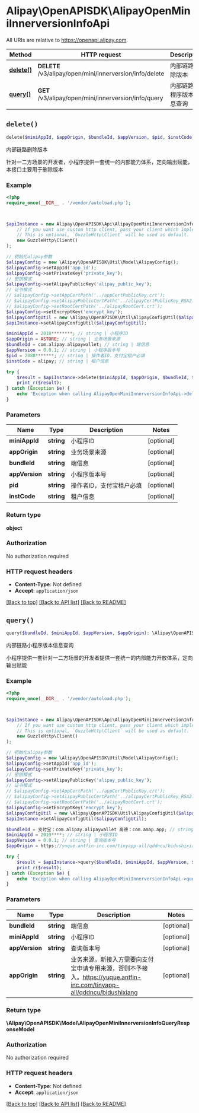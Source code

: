 # Alipay\OpenAPISDK\AlipayOpenMiniInnerversionInfoApi

All URIs are relative to https://openapi.alipay.com.

Method | HTTP request | Description
------------- | ------------- | -------------
[**delete()**](AlipayOpenMiniInnerversionInfoApi.md#delete) | **DELETE** /v3/alipay/open/mini/innerversion/info/delete | 内部链路删除版本
[**query()**](AlipayOpenMiniInnerversionInfoApi.md#query) | **GET** /v3/alipay/open/mini/innerversion/info/query | 内部链路小程序版本信息查询


## `delete()`

```php
delete($miniAppId, $appOrigin, $bundleId, $appVersion, $pid, $instCode): object
```

内部链路删除版本

针对一二方场景的开发者，小程序提供一套统一的内部能力体系，定向输出赋能，本接口主要用于删除版本

### Example

```php
<?php
require_once(__DIR__ . '/vendor/autoload.php');



$apiInstance = new Alipay\OpenAPISDK\Api\AlipayOpenMiniInnerversionInfoApi(
    // If you want use custom http client, pass your client which implements `GuzzleHttp\ClientInterface`.
    // This is optional, `GuzzleHttp\Client` will be used as default.
    new GuzzleHttp\Client()
);

// 初始化alipay参数
$alipayConfig = new \Alipay\OpenAPISDK\Util\Model\AlipayConfig();
$alipayConfig->setAppId('app_id');
$alipayConfig->setPrivateKey('private_key');
// 密钥模式
$alipayConfig->setAlipayPublicKey('alipay_public_key');
// 证书模式
// $alipayConfig->setAppCertPath('../appCertPublicKey.crt');
// $alipayConfig->setAlipayPublicCertPath('../alipayCertPublicKey_RSA2.crt');
// $alipayConfig->setRootCertPath('../alipayRootCert.crt');
$alipayConfig->setEncryptKey('encrypt_key');
$alipayConfigUtil = new \Alipay\OpenAPISDK\Util\AlipayConfigUtil($alipayConfig);
$apiInstance->setAlipayConfigUtil($alipayConfigUtil);

$miniAppId = 2018********; // string | 小程序ID
$appOrigin = ASTORE; // string | 业务场景来源
$bundleId = com.alipay.alipaywallet; // string | 端信息
$appVersion = 0.0.1; // string | 小程序版本号
$pid = 2088*******; // string | 操作者ID，支付宝租户必填
$instCode = alipay; // string | 租户信息

try {
    $result = $apiInstance->delete($miniAppId, $appOrigin, $bundleId, $appVersion, $pid, $instCode);
    print_r($result);
} catch (Exception $e) {
    echo 'Exception when calling AlipayOpenMiniInnerversionInfoApi->delete: ', $e->getMessage(), PHP_EOL;
}
```

### Parameters

Name | Type | Description  | Notes
------------- | ------------- | ------------- | -------------
 **miniAppId** | **string**| 小程序ID | [optional]
 **appOrigin** | **string**| 业务场景来源 | [optional]
 **bundleId** | **string**| 端信息 | [optional]
 **appVersion** | **string**| 小程序版本号 | [optional]
 **pid** | **string**| 操作者ID，支付宝租户必填 | [optional]
 **instCode** | **string**| 租户信息 | [optional]

### Return type

**object**

### Authorization

No authorization required

### HTTP request headers

- **Content-Type**: Not defined
- **Accept**: `application/json`

[[Back to top]](#) [[Back to API list]](../../README.md#api-endpoints)
[[Back to README]](../../README.md)

## `query()`

```php
query($bundleId, $miniAppId, $appVersion, $appOrigin): \Alipay\OpenAPISDK\Model\AlipayOpenMiniInnerversionInfoQueryResponseModel
```

内部链路小程序版本信息查询

小程序提供一套针对一二方场景的开发者提供一套统一的内部能力开放体系，定向输出赋能

### Example

```php
<?php
require_once(__DIR__ . '/vendor/autoload.php');



$apiInstance = new Alipay\OpenAPISDK\Api\AlipayOpenMiniInnerversionInfoApi(
    // If you want use custom http client, pass your client which implements `GuzzleHttp\ClientInterface`.
    // This is optional, `GuzzleHttp\Client` will be used as default.
    new GuzzleHttp\Client()
);

// 初始化alipay参数
$alipayConfig = new \Alipay\OpenAPISDK\Util\Model\AlipayConfig();
$alipayConfig->setAppId('app_id');
$alipayConfig->setPrivateKey('private_key');
// 密钥模式
$alipayConfig->setAlipayPublicKey('alipay_public_key');
// 证书模式
// $alipayConfig->setAppCertPath('../appCertPublicKey.crt');
// $alipayConfig->setAlipayPublicCertPath('../alipayCertPublicKey_RSA2.crt');
// $alipayConfig->setRootCertPath('../alipayRootCert.crt');
$alipayConfig->setEncryptKey('encrypt_key');
$alipayConfigUtil = new \Alipay\OpenAPISDK\Util\AlipayConfigUtil($alipayConfig);
$apiInstance->setAlipayConfigUtil($alipayConfigUtil);

$bundleId = 支付宝：com.alipay.alipaywallet 高德：com.amap.app; // string | 端信息
$miniAppId = 2019****; // string | 小程序ID
$appVersion = 0.0.1; // string | 查询版本号
$appOrigin = https://yuque.antfin-inc.com/tinyapp-all/qddncu/bidushixiang; // string | 业务来源，新接入方需要向支付宝申请专用来源，否则不予接入。https://yuque.antfin-inc.com/tinyapp-all/qddncu/bidushixiang

try {
    $result = $apiInstance->query($bundleId, $miniAppId, $appVersion, $appOrigin);
    print_r($result);
} catch (Exception $e) {
    echo 'Exception when calling AlipayOpenMiniInnerversionInfoApi->query: ', $e->getMessage(), PHP_EOL;
}
```

### Parameters

Name | Type | Description  | Notes
------------- | ------------- | ------------- | -------------
 **bundleId** | **string**| 端信息 | [optional]
 **miniAppId** | **string**| 小程序ID | [optional]
 **appVersion** | **string**| 查询版本号 | [optional]
 **appOrigin** | **string**| 业务来源，新接入方需要向支付宝申请专用来源，否则不予接入。https://yuque.antfin-inc.com/tinyapp-all/qddncu/bidushixiang | [optional]

### Return type

**\Alipay\OpenAPISDK\Model\AlipayOpenMiniInnerversionInfoQueryResponseModel**

### Authorization

No authorization required

### HTTP request headers

- **Content-Type**: Not defined
- **Accept**: `application/json`

[[Back to top]](#) [[Back to API list]](../../README.md#api-endpoints)
[[Back to README]](../../README.md)
